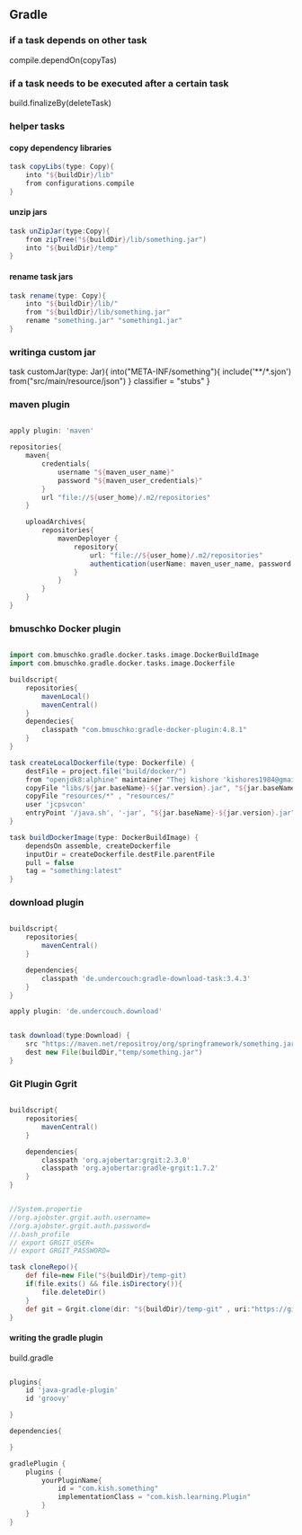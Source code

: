 ## Gradle





### if a task depends on other task

compile.dependOn(copyTas)

### if a task needs to be executed after a certain task

build.finalizeBy(deleteTask)

### helper tasks

#### copy dependency libraries

```groovy
task copyLibs(type: Copy){
    into "${buildDir}/lib"
    from configurations.compile
}

```

#### unzip jars

```groovy
task unZipJar(type:Copy){
    from zipTree("${buildDir}/lib/something.jar")
    into "${buildDir}/temp"
}

```


#### rename task jars

```groovy
task rename(type: Copy){
    into "${buildDir}/lib/"
    from "${buildDir}/lib/something.jar"
    rename "something.jar" "something1.jar"
}

```


### writinga custom jar

task customJar(type: Jar){
    into("META-INF/something"){
        include('**/*.sjon')
        from("src/main/resource/json")
    }
    classifier = "stubs"
}


### maven plugin

```groovy

apply plugin: 'maven'

repositories{
    maven{
        credentials{
            username "${maven_user_name}"
            password "${maven_user_credentials}"
        }
        url "file://${user_home}/.m2/repositories"
    }

    uploadArchives{
        repositories{
            mavenDeployer {
                repository{
                    url: "file://${user_home}/.m2/repositories"
                    authentication(userName: maven_user_name, password: maven_user_credentials)
                }
            }
        }
    }
}
```



### bmuschko Docker plugin 

```groovy

import com.bmuschko.gradle.docker.tasks.image.DockerBuildImage 
import com.bmuschko.gradle.docker.tasks.image.Dockerfile

buildscript{
    repositories{
        mavenLocal()
        mavenCentral()
    }
    dependecies{
        classpath "com.bmuschko:gradle-docker-plugin:4.8.1"
    }
}

task createLocalDockerfile(type: Dockerfile) { 
    destFile = project.file("build/docker/") 
    from "openjdk8:alphine" maintainer "Thej kishore 'kishores1984@gmail.com'" 
    copyFile "libs/${jar.baseName}-${jar.version}.jar", "${jar.baseName}-${jar.version}.jar" 
    copyFile "resources/*" , "resources/" 
    user 'jcpsvcon' 
    entryPoint '/java.sh', '-jar', "${jar.baseName}-${jar.version}.jar", "--spring.application.name=authentication-service-v1" ,"--spring.config.additional-location=file:application.yml" 
}

task buildDockerImage(type: DockerBuildImage) { 
    dependsOn assemble, createDockerfile 
    inputDir = createDockerfile.destFile.parentFile 
    pull = false
    tag = "something:latest" 
}
```

### download plugin 

```groovy

buildscript{
    repositories{
        mavenCentral()
    }

    dependencies{
        classpath 'de.undercouch:gradle-download-task:3.4.3'
    }
}

apply plugin: 'de.undercouch.download'


task download(type:Download) {
    src "https://maven.net/repositroy/org/springframework/something.jar"
    dest new File(buildDir,"temp/something.jar")
}

```

### Git Plugin Ggrit

```groovy

buildscript{
    repositories{
        mavenCentral()
    }

    dependencies{
        classpath 'org.ajobertar:grgit:2.3.0'
        classpath 'org.ajobertar:gradle-grgit:1.7.2'
    }
}


//System.propertie
//org.ajobster.grgit.auth.username=
//org.ajobster.grgit.auth.password=
//.bash_profile
// export GRGIT_USER=
// export GRGIT_PASSWORD=

task cloneRepo(){
    def file=new File("${buildDir}/temp-git)
    if(file.exits() && file.isDirectory()){
        file.deleteDir()
    }
    def git = Grgit.clone(dir: "${buildDir}/temp-git" , uri:"https://github.com/thejkishore/cheatsheet.git")
}
```

#### writing the gradle plugin 


build.gradle

```groovy

plugins{
    id 'java-gradle-plugin'
    id 'groovy'

}

dependencies{

}

gradlePlugin {
    plugins {
        yourPluginName{
            id = "com.kish.something"
            implementationClass = "com.kish.learning.Plugin"
        }
    }
}

```

